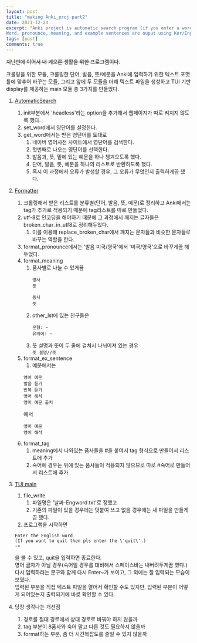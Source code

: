 ```yaml
---
layout: post
title: "making Anki_proj part2"
date: 2021-12-24
excerpt: "Anki project is automatic search program (if you enter a word)
Word, pronounce, meaning, and example sentences are ouput using Kor/Eng Dictionary(from naver)."
tags: [post]
comments: true
---
```


~~지난번에 이어서 내 게으른 생활을 위한 프로그램이다.~~

크롤링을 위한 모듈, 크롤링한 단어, 발음, 뜻/예문을 Anki에 입력하기 위한 텍스트 포맷틀에 맞추어 바꾸는 모듈, 그리고 앞에 두 모듈을 더해 텍스트 파일을 생성하고 TUI 기반 display를 제공하는 main 모듈 총 3가지를 만들었다.

1. [AutomaticSearch](https://github.com/jenych0314/Python/blob/af007d0568f6dc1541eccf60d3f3da4b737b2b91/Anki_proj/automatic_search.py)
    1. init부분에서 'headless'라는 option을 추가해서 웹페이지가 따로 켜지지 않도록 했다.
    2. set_word에서 영단어를 설정한다.
    3. get_word에서는 받은 영단어를 토대로
        1. 네이버 영어사전 사이트에서 영단어를 검색한다.
        2. 첫번째로 나오는 영단어를 선택한다.
        3. 발음과, 뜻, 밑에 있는 예문을 하나 챙겨오도록 했다.
        4. 단어, 발음, 뜻, 예문을 하나의 리스트로 반환하도록 했다.
        5. 혹시 이 과정에서 오류가 발생할 경우, 그 오류가 무엇인지 출력하게끔 했다.
2. [Formatter](https://github.com/jenych0314/Python/blob/af007d0568f6dc1541eccf60d3f3da4b737b2b91/Anki_proj/string_format.py)
    1. 크롤링해서 받은 리스트를 분류별(단어, 발음, 뜻, 예문)로 정리하고 Anki에서는 tag가 추가로 적용되기 때문에 tag리스트를 따로 만들었다.
    2. utf-8로 인코딩을 해야하기 때문에 그 과정에서 깨지는 글자들은 broken_char_in_utf8로 정리해두었다.
        1. 이를 이용해 replace_broken_char에서 깨지는 문자들과 비슷한 문자들로 바꾸는 역할을 한다.
    3. format_pronounce에서는 '발음 미국/영국'에서 '미국/영국'으로 바꾸게끔 해두었다.
    4. format_meaning
        1. 품사별로 나눌 수 있게끔
            ```
            명사
            뜻

            동사
            뜻
            ```
        2. other_lst에 있는 친구들은
            ```
            문형: ~
            유의어: ~
            ```
        3. 뜻 설명과 뜻이 두 줄에 걸쳐서 나뉘어져 있는 경우  
        `뜻 설명//뜻`
    5. format_ex_sentence
        1. 예문에서는
        ```
        영어 예문
        발음 듣기
        반복 듣기
        영어 해석
        영어 예문 출처
        ```
        에서
        ```
        영어 예문
        영어 해석
        ```
    6. format_tag
        1. meaning에서 나와있는 품사들을 #을 붙여서 tag 형식으로 만들어서 리스트에 추가
        2. 숙어에 경우는 위에 있는 품사들이 적용되지 않으므로 따로 #숙어로 만들어서 리스트에 추가
3. [TUI main](https://github.com/jenych0314/Python/blob/af007d0568f6dc1541eccf60d3f3da4b737b2b91/Anki_proj/Anki_Proj_TUI.py)
    1. file_write
        1. 파일명은 '날짜-Engword.txt'로 정했고
        2. 기존의 파일이 있을 경우에는 덧붙여 쓰고 없을 경우에는 새 파일을 만들게끔 했다.
    2. 프로그램을 시작하면
    ```
    Enter the English word
    (If you want to quit then pls enter the \'quit\'.)
    -> 
    ```
    을 볼 수 있고, quit을 입력하면 종료한다.  
    영어 글자가 아닐 경우(숙어일 경우를 대비해서 스페이스바는 내버려두게끔 했다.) 다시 입력하라는 문구와 함께 다시 Enter~가 보이고, 그 외에는 잘 입력되는 모습이 보였다.  
    입력된 부분을 직접 텍스트 파일을 열어서 확인할 수도 있지만, 입력된 부분이 어떻게 되어있는지 출력되기에 바로 확인할 수 있다.  

4. 당장 생각나는 개선점
    1. 경로를 절대 경로에서 상대 경로로 바꿔야 하지 않을까
    2. tag 부분이 8품사와 숙어 말고 다른 것도 필요하지 않을까
    3. format하는 부분, 좀 더 시간복잡도를 줄일 수 있지 않을까